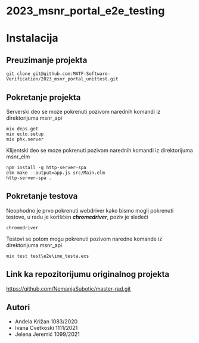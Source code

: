 # 2023_msnr_portal_e2e_testing

# Instalacija
## Preuzimanje projekta
```git clone git@github.com:MATF-Software-Verification/2023_msnr_portal_unittest.git```
## Pokretanje projekta
Serverski deo se moze pokrenuti pozivom narednih komandi iz direktorijuma msnr_api
```
mix deps.get
mix ecto.setup
mix phx.server
```
Klijentski deo se moze pokrenuti pozivom narednih komandi iz direktorijuma msnr_elm
```
npm install -g http-server-spa
elm make --output=app.js src/Main.elm
http-server-spa .
```
## Pokretanje testova
Neophodno je prvo pokrenuti webdriver kako bismo mogli pokrenuti testove, u radu je korišćen ***chromedriver***, poziv je sledeći
```
chromedriver
```
Testovi se potom mogu pokrenuti pozivom naredne komande iz direktorijuma msnr_api
```
mix test test\e2e\ime_testa.exs
```
## Link ka repozitorijumu originalnog projekta
https://github.com/NemanjaSubotic/master-rad.git
## Autori
- Anđela Križan 1083/2020
- Ivana Cvetkoski 1111/2021
- Jelena Jeremić 1099/2021
